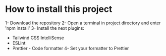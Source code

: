 # How to install this project
1- Download the repository
2- Open a terminal in project directory and enter 'npm install'
3- Install the next plugins:
  - Tailwind CSS IntelliSense
  - ESLint
  - Prettier - Code formatter
4- Set your formatter to Prettier